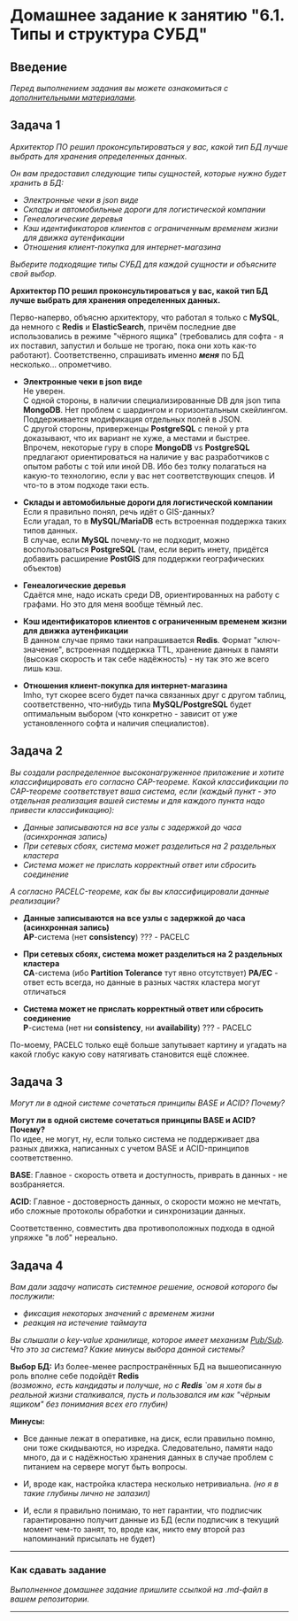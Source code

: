 # Домашнее задание к занятию "6.1. Типы и структура СУБД"

## Введение

*Перед выполнением задания вы можете ознакомиться с 
[дополнительными материалами](https://github.com/netology-code/virt-homeworks/tree/master/additional/README.md).*

## Задача 1

*Архитектор ПО решил проконсультироваться у вас, какой тип БД 
лучше выбрать для хранения определенных данных.*

*Он вам предоставил следующие типы сущностей, которые нужно будет хранить в БД:*

- *Электронные чеки в json виде*
- *Склады и автомобильные дороги для логистической компании*
- *Генеалогические деревья*
- *Кэш идентификаторов клиентов с ограниченным временем жизни для движка аутенфикации*
- *Отношения клиент-покупка для интернет-магазина*

*Выберите подходящие типы СУБД для каждой сущности и объясните свой выбор.*

**Архитектор ПО решил проконсультироваться у вас, какой тип БД 
лучше выбрать для хранения определенных данных.**

Перво-наперво, объясню архитектору, что работал я только с **MySQL**, да немного с **Redis** и **ElasticSearch**, причём последние две использовались в режиме "чёрного ящика" (требовались для софта - я их поставил, запустил и больше не трогаю, пока они хоть как-то работают). Соответственно, спрашивать именно ***меня*** по БД несколько... опрометчиво.

* **Электронные чеки в json виде**  
Не уверен.  
С одной стороны, в наличии специализированные DB для json типа **MongoDB**. Нет проблем с шардингом и горизонтальным скейлингом. Поддерживается модификация отдельных полей в JSON.  
С другой стороны, приверженцы **PostgreSQL** с пеной у рта доказывают, что их вариант не хуже, а местами и быстрее.  
Впрочем, некоторые гуру в споре **MongoDB** vs **PostgreSQL** предлагают ориентироваться на наличие у вас разработчиков с опытом работы с той или иной DB. Ибо без толку полагаться на какую-то технологию, если у вас нет соответствующих спецов. И что-то в этом подходе таки есть.

* **Склады и автомобильные дороги для логистической компании**  
Если я правильно понял, речь идёт о GIS-данных?  
Если угадал, то в **MySQL/MariaDB** есть встроенная поддержка таких типов данных.  
В случае, если **MySQL** почему-то не подходит, можно воспользоваться **PostgreSQL** (там, если верить инету, придётся добавить расширение **PostGIS** для поддержки географических объектов)

* **Генеалогические деревья**  
Сдаётся мне, надо искать среди DB, ориентированных на работу с графами. Но это для меня вообще тёмный лес.

* **Кэш идентификаторов клиентов с ограниченным временем жизни для движка аутенфикации**  
В данном случае прямо таки напрашивается **Redis**. Формат "ключ-значение", встроенная поддержка TTL, хранение данных в памяти (высокая скорость и так себе надёжность) - ну так это же всего лишь кэш.

* **Отношения клиент-покупка для интернет-магазина**  
Imho, тут скорее всего будет пачка связанных друг с другом таблиц, соответственно, что-нибудь типа **MySQL/PostgreSQL** будет оптимальным выбором (что конкретно - зависит от уже установленного софта и наличия специалистов).

## Задача 2

*Вы создали распределенное высоконагруженное приложение и хотите классифицировать его согласно 
CAP-теореме. Какой классификации по CAP-теореме соответствует ваша система, если 
(каждый пункт - это отдельная реализация вашей системы и для каждого пункта надо привести классификацию):*

- *Данные записываются на все узлы с задержкой до часа (асинхронная запись)*
- *При сетевых сбоях, система может разделиться на 2 раздельных кластера*
- *Система может не прислать корректный ответ или сбросить соединение*

*А согласно PACELC-теореме, как бы вы классифицировали данные реализации?*

* **Данные записываются на все узлы с задержкой до часа (асинхронная запись)**  
**AP**-система (нет **consistency**)
??? - PACELC

* **При сетевых сбоях, система может разделиться на 2 раздельных кластера**  
**CA**-система (ибо **Partition Tolerance** тут явно отсутствует)
**PA/EC** - ответ есть всегда, но данные в разных частях кластера могут отличаться

* **Система может не прислать корректный ответ или сбросить соединение**  
**P**-система (нет ни **consistency**, ни **availability**)
??? - PACELC

По-моему, PACELC только ещё больше запутывает картину и угадать на какой глобус какую сову натягивать становится ещё сложнее.

## Задача 3

*Могут ли в одной системе сочетаться принципы BASE и ACID? Почему?*

**Могут ли в одной системе сочетаться принципы BASE и ACID? Почему?**  
По идее, не могут, ну, если только система не поддерживает два разных движка, написанных с учетом BASE и ACID-принципов соответственно.  

**BASE**: Главное - скорость ответа и доступность, приврать в данных - не возбраняется.  

**ACID**: Главное - достоверность данных, о скорости можно не мечтать, ибо сложные протоколы обработки и синхронизации данных.  

Соответственно, совместить два противоположных подхода в одной упряжке "в лоб" нереально.

## Задача 4

*Вам дали задачу написать системное решение, основой которого бы послужили:*

- *фиксация некоторых значений с временем жизни*
- *реакция на истечение таймаута*

*Вы слышали о key-value хранилище, которое имеет механизм [Pub/Sub](https://habr.com/ru/post/278237/). 
Что это за система? Какие минусы выбора данной системы?*

**Выбор БД:**
Из более-менее распространённых БД на вышеописанную роль вполне себе подойдёт **Redis**  
*(возможно, есть кандидаты и получше, но с* ***Redis*** *`ом я хотя бы в реальной жизни сталкивался, пусть и пользовался им как "чёрным ящиком" без понимания всех его глубин)*

**Минусы:**
* Все данные лежат в оперативке, на диск, если правильно помню, они тоже скидываются, но изредка. Следовательно, памяти надо много, да и с надёжностью хранения данных в случае проблем с питанием на сервере могут быть вопросы.

* И, вроде как, настройка кластера несколько нетривиальна. *(но я в такие глубины лично не залазил)*

* И, если я правильно понимаю, то нет гарантии, что подписчик гарантированно получит данные из БД (если подписчик в текущий момент чем-то занят, то, вроде как, никто ему второй раз напоминаний присылать не будет)

---

### Как cдавать задание

*Выполненное домашнее задание пришлите ссылкой на .md-файл в вашем репозитории.*

---
